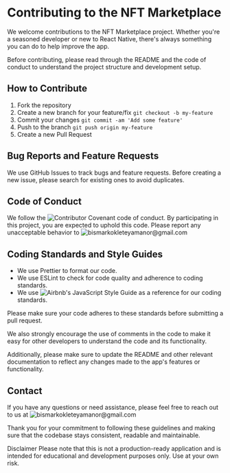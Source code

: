 # Contributing to the NFT Marketplace

We welcome contributions to the NFT Marketplace project. Whether you're a seasoned developer or new to React Native, there's always something you can do to help improve the app.

Before contributing, please read through the README and the code of conduct to understand the project structure and development setup.

## How to Contribute

1. Fork the repository
2. Create a new branch for your feature/fix `git checkout -b my-feature`
3. Commit your changes `git commit -am 'Add some feature'`
4. Push to the branch `git push origin my-feature`
5. Create a new Pull Request

## Bug Reports and Feature Requests

We use GitHub Issues to track bugs and feature requests. Before creating a new issue, please search for existing ones to avoid duplicates.

## Code of Conduct

We follow the ![Contributor Covenant](https://www.contributor-covenant.org/) code of conduct. By participating in this project, you are expected to uphold this code. Please report any unacceptable behavior to ![bismarkokleteyamanor@gmail.com]()

## Coding Standards and Style Guides

- We use Prettier to format our code.
- We use ESLint to check for code quality and adherence to coding standards.
- We use ![Airbnb's JavaScript Style Guide](https://github.com/airbnb/javascript) as a reference for our coding standards.

Please make sure your code adheres to these standards before submitting a pull request.

We also strongly encourage the use of comments in the code to make it easy for other developers to understand the code and its functionality.

Additionally, please make sure to update the README and other relevant documentation to reflect any changes made to the app's features or functionality.

## Contact

If you have any questions or need assistance, please feel free to reach out to us at ![bismarkokleteyamanor@gmail.com]()

Thank you for your commitment to following these guidelines and making sure that the codebase stays consistent, readable and maintainable.

Disclaimer
Please note that this is not a production-ready application and is intended for educational and development purposes only. Use at your own risk.
